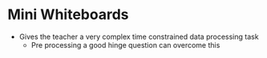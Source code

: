 Mini Whiteboards
================

* Gives the teacher a very complex time constrained data processing task
    * Pre processing a good hinge question can overcome this